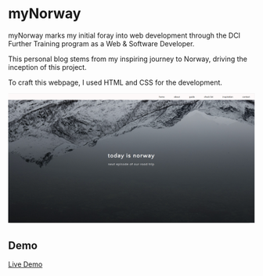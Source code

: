 # myNorway

myNorway marks my initial foray into web development through the DCI Further Training program as a Web & Software Developer.

This personal blog stems from my inspiring journey to Norway, driving the inception of this project.

To craft this webpage, I used HTML and CSS for the development.

![home](src/home.png)

## Demo

[Live Demo](https://statuja.github.io/myNorway_blog/)

